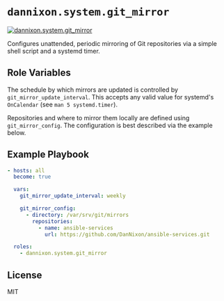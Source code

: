 # `dannixon.system.git_mirror`

[![dannixon.system.git_mirror](https://github.com/DanNixon/ansible-services/actions/workflows/git_mirror.yml/badge.svg?branch=main)](https://github.com/DanNixon/ansible-services/actions/workflows/git_mirror.yml)

Configures unattended, periodic mirroring of Git repositories via a simple shell script and a systemd timer.

## Role Variables

The schedule by which mirrors are updated is controlled by `git_mirror_update_interval`.
This accepts any valid value for systemd's `OnCalendar` (see `man 5 systemd.timer`).

Repositories and where to mirror them locally are defined using `git_mirror_config`.
The configuration is best described via the example below.

## Example Playbook

```yaml
- hosts: all
  become: true

  vars:
    git_mirror_update_interval: weekly

    git_mirror_config:
      - directory: /var/srv/git/mirrors
        repositories:
          - name: ansible-services
            url: https://github.com/DanNixon/ansible-services.git

  roles:
    - dannixon.system.git_mirror
```

## License

MIT

